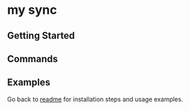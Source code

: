 # my sync

## Getting Started

## Commands

## Examples


Go back to [readme](../README.md) for installation steps and usage examples.
